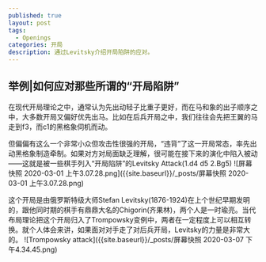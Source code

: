```yaml
---
published: true
layout: post
tags:
  - Openings
categories: 开局
description: 通过Levitsky介绍开局陷阱的应对。
---
```

## 举例|如何应对那些所谓的“开局陷阱”

在现代开局理论之中，通常认为先出动轻子比重子更好，而在马和象的出子顺序之中，大多数开局又偏好优先出马。比如在后兵开局之中，我们往往会先把王翼的马走到f3，而c1的黑格象伺机而动。

但偏偏有这么一个非常小众但攻击性很强的开局，“违背”了这一开局常态，率先出动黑格象制造牵制。如果对方对局面缺乏理解，很可能在接下来的演化中陷入被动——这就是被一些棋手列入“开局陷阱”的Levitsky Attack(1.d4 d5 2.Bg5)
![屏幕快照 2020-03-01 上午3.07.28.png]({{site.baseurl}}/_posts/屏幕快照 2020-03-01 上午3.07.28.png)


这个开局是由俄罗斯特级大师Stefan Levitsky(1876-1924)在上个世纪早期发明的，跟他同时期的棋手有鼎鼎大名的Chigorin(齐果林)，两个人是一时瑜亮。当代布局理论把这个开局归入了Trompowsky变例中，两者在一定程度上可以相互转换。就个人体会来讲，如果面对对手走了对后兵开局，Levitsky的力量是非常大的。
![Trompowsky attack]({{site.baseurl}}/_posts/屏幕快照 2020-03-07 下午4.34.45.png)








